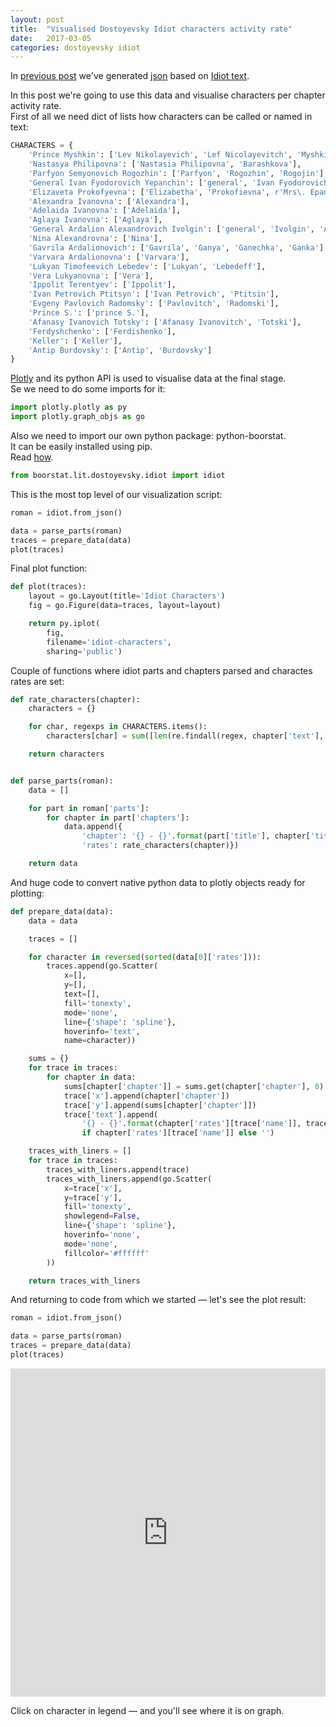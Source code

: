 ```yaml
---
layout: post
title:  "Visualised Dostoyevsky Idiot characters activity rate"
date:   2017-03-05
categories: dostoyevsky idiot
---
```



In <a href="/dostoyevsky/idiot/2017/01/08/dostoyevsky-idiot-python-object.html">previous post</a> we've generated <a href="https://github.com/boorstat/boorstat-files/raw/master/lit/dostoevsky/idiot.json">json</a> based on <a href="https://github.com/boorstat/boorstat-files/raw/master/lit/dostoevsky/The_Idiot.txt">Idiot text</a>.

In this post we're going to use this data and visualise characters per chapter activity rate.<br/>
First of all we need dict of lists how characters can be called or named in text:


```python
CHARACTERS = {
    'Prince Myshkin': ['Lev Nikolayevich', 'Lef Nicolayevitch', 'Myshkin', r'prince(?! S\.)'],
    'Nastasya Philipovna': ['Nastasia Philipovna', 'Barashkova'],
    'Parfyon Semyonovich Rogozhin': ['Parfyon', 'Rogozhin', 'Rogojin'],
    'General Ivan Fyodorovich Yepanchin': ['general', 'Ivan Fyodorovich'],
    'Elizaveta Prokofyevna': ['Elizabetha', 'Prokofievna', r'Mrs\. Epanchin'],
    'Alexandra Ivanovna': ['Alexandra'],
    'Adelaida Ivanovna': ['Adelaida'],
    'Aglaya Ivanovna': ['Aglaya'],
    'General Ardalion Alexandrovich Ivolgin': ['general', 'Ivolgin', 'Ardalion'],
    'Nina Alexandrovna': ['Nina'],
    'Gavrila Ardalionovich': ['Gavrila', 'Ganya', 'Ganechka', 'Ganka'],
    'Varvara Ardalionovna': ['Varvara'],
    'Lukyan Timofeevich Lebedev': ['Lukyan', 'Lebedeff'],
    'Vera Lukyanovna': ['Vera'],
    'Ippolit Terentyev': ['Ippolit'],
    'Ivan Petrovich Ptitsyn': ['Ivan Petrovich', 'Ptitsin'],
    'Evgeny Pavlovich Radomsky': ['Pavlovitch', 'Radomski'],
    'Prince S.': ['prince S.'],
    'Afanasy Ivanovich Totsky': ['Afanasy Ivanovitch', 'Totski'],
    'Ferdyshchenko': ['Ferdishenko'],
    'Keller': ['Keller'],
    'Antip Burdovsky': ['Antip', 'Burdovsky']
}
```

<a href="https://plot.ly">Plotly</a> and its python API is used to visualise data at the final stage.<br/>
Se we need to do some imports for it:


```python
import plotly.plotly as py
import plotly.graph_objs as go
```

Also we need to import our own python package: python-boorstat.<br/>
It can be easily installed using pip.<br/>
Read <a href="/setup/">how</a>.


```python
from boorstat.lit.dostoyevsky.idiot import idiot
```

This is the most top level of our visualization script:


```python
roman = idiot.from_json()

data = parse_parts(roman)
traces = prepare_data(data)
plot(traces)
```

Final plot function:


```python
def plot(traces):
    layout = go.Layout(title='Idiot Characters')
    fig = go.Figure(data=traces, layout=layout)

    return py.iplot(
        fig,
        filename='idiot-characters',
        sharing='public')
```

Couple of functions where idiot parts and chapters parsed and charactes rates are set:


```python
def rate_characters(chapter):
    characters = {}

    for char, regexps in CHARACTERS.items():
        characters[char] = sum([len(re.findall(regex, chapter['text'], re.U)) for regex in regexps])

    return characters


def parse_parts(roman):
    data = []

    for part in roman['parts']:
        for chapter in part['chapters']:
            data.append({
                'chapter': '{} - {}'.format(part['title'], chapter['title']),
                'rates': rate_characters(chapter)})

    return data
```

And huge code to convert native python data to plotly objects ready for plotting:


```python
def prepare_data(data):
    data = data

    traces = []

    for character in reversed(sorted(data[0]['rates'])):
        traces.append(go.Scatter(
            x=[],
            y=[],
            text=[],
            fill='tonexty',
            mode='none',
            line={'shape': 'spline'},
            hoverinfo='text',
            name=character))

    sums = {}
    for trace in traces:
        for chapter in data:
            sums[chapter['chapter']] = sums.get(chapter['chapter'], 0) + chapter['rates'][trace['name']]
            trace['x'].append(chapter['chapter'])
            trace['y'].append(sums[chapter['chapter']])
            trace['text'].append(
                '{} - {}'.format(chapter['rates'][trace['name']], trace['name'])
                if chapter['rates'][trace['name']] else '')

    traces_with_liners = []
    for trace in traces:
        traces_with_liners.append(trace)
        traces_with_liners.append(go.Scatter(
            x=trace['x'],
            y=trace['y'],
            fill='tonexty',
            showlegend=False,
            line={'shape': 'spline'},
            hoverinfo='none',
            mode='none',
            fillcolor='#ffffff'
        ))

    return traces_with_liners

```

And returning to code from which we started — let's see the plot result:


```python
roman = idiot.from_json()

data = parse_parts(roman)
traces = prepare_data(data)
plot(traces)
```




<iframe id="igraph" scrolling="no" style="border:none;" seamless="seamless" src="https://plot.ly/~boorstat/10.embed" height="525px" width="100%"></iframe>

Click on character in legend — and you'll see where it is on graph.